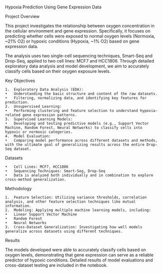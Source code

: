 Hypoxia Prediction Using Gene Expression Data

Project Overview

This project investigates the relationship between oxygen concentration in the cellular environment and gene expression. Specifically, it focuses on predicting whether cells were exposed to normal oxygen levels (Normoxia, ~21% O2) or hypoxic conditions (Hypoxia, ~1% O2) based on gene expression data.

The analysis uses two single-cell sequencing techniques, Smart-Seq and Drop-Seq, applied to two cell lines: MCF7 and HCC1806. Through detailed exploratory data analysis and model development, we aim to accurately classify cells based on their oxygen exposure levels.

Key Objectives

	1.	Exploratory Data Analysis (EDA):
	•	Understanding the basic structure and content of the raw datasets.
	•	Filtering, normalizing data, and identifying key features for prediction.
	2.	Unsupervised Learning:
	•	Performing clustering and feature selection to understand hypoxia-related gene expression patterns.
	3.	Supervised Learning Models:
	•	Developing and testing predictive models (e.g., Support Vector Machine, Random Forest, Neural Networks) to classify cells into hypoxic or normoxic categories.
	4.	Model Evaluation:
	•	Comparing model performance across different datasets and methods, with the ultimate goal of generalizing results across the entire Drop-Seq dataset.

Datasets

	•	Cell Lines: MCF7, HCC1806
	•	Sequencing Techniques: Smart-Seq, Drop-Seq
	•	Data is analyzed both individually and in combination to explore cross-method generalization.

Methodology

	1.	Feature Selection: Utilizing variance thresholds, correlation analysis, and other feature selection techniques like mutual information.
	2.	Modeling: Applying multiple machine learning models, including:
	•	Linear Support Vector Machine
	•	Random Forest
	•	Neural Networks
	3.	Cross-Dataset Generalization: Investigating how well models generalize across datasets using different techniques.

Results

The models developed were able to accurately classify cells based on oxygen levels, demonstrating that gene expression can serve as a reliable predictor of hypoxic conditions. Detailed results of model evaluations and cross-dataset testing are included in the notebook.

